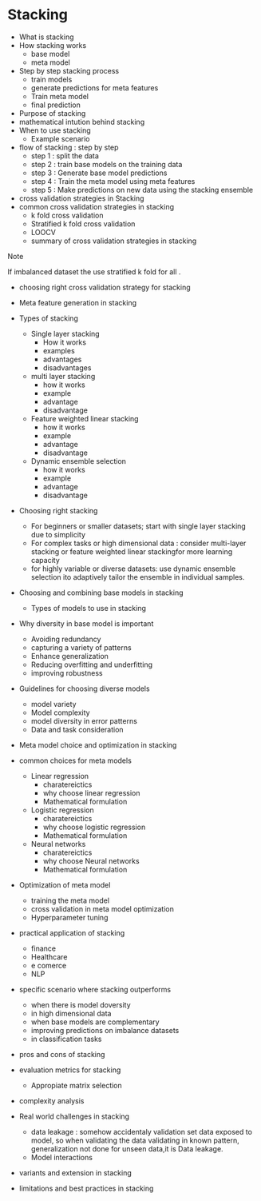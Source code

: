 # Stacking

- What is stacking
- How stacking works
  - base model
  - meta model
- Step by step stacking process
  - train models
  - generate predictions for meta features
  - Train meta model
  - final prediction
- Purpose of stacking
- mathematical intution behind stacking
- When to use stacking
  - Example scenario
- flow of stacking : step by step
  - step 1 : split the data
  - step 2 : train base models on the training data
  - step 3 : Generate base model predictions
  - step 4 : Train the meta model using meta features
  - step 5 : Make predictions on new data using the stacking ensemble
- cross validation strategies in Stacking
- common cross validation strategies in stacking
  - k fold cross validation
  - Stratified k fold cross validation
  - LOOCV
  - summary of cross validation strategies in stacking
    
> [!NOTE]
> If imbalanced dataset the use stratified k fold for all .

- choosing right cross validation strategy for stacking
- Meta feature generation in stacking
- Types of stacking
  - Single layer stacking
    - How it works
    - examples
    - advantages
    - disadvantages
  - multi layer stacking
    - how it works
    - example
    - advantage
    - disadvantage
  - Feature weighted linear stacking
    - how it works
    - example
    - advantage
    - disadvantage
  - Dynamic ensemble selection
    - how it works
    - example
    - advantage
    - disadvantage

- Choosing right  stacking
  - For beginners or smaller datasets; start with single layer stacking due to simplicity
  - For complex tasks or high dimensional data : consider multi-layer stacking or feature weighted linear stackingfor more learning capacity
  - for highly variable or diverse datasets: use dynamic ensemble selection ito adaptively tailor the ensemble in individual samples.
- Choosing and combining base models in stacking
  - Types of models to use in stacking

- Why diversity in base model is important
  - Avoiding redundancy
  - capturing a variety of patterns
  - Enhance generalization
  - Reducing overfitting and underfitting
  - improving robustness
- Guidelines for choosing diverse models
  - model variety
  - Model complexity
  - model diversity in error patterns
  - Data and task consideration
- Meta model choice and optimization in stacking
- common choices for meta models
  - Linear regression
    - charatereictics
    - why choose linear regression
    - Mathematical formulation
  - Logistic regression
    - charatereictics
    - why choose logistic regression
    - Mathematical formulation
  - Neural networks
    - charatereictics
    - why choose Neural networks
    - Mathematical formulation
- Optimization of meta model
  - training the meta model
  - cross validation in meta model optimization
  - Hyperparameter tuning
    
- practical application of stacking
  - finance
  - Healthcare
  - e comerce
  - NLP
- specific scenario where stacking outperforms
  - when there is model doversity
  - in high dimensional data
  - when base models are complementary
  - improving predictions on imbalance datasets
  - in classification tasks
- pros and cons of stacking
- evaluation metrics for stacking
  - Appropiate matrix selection
- complexity analysis
- Real world challenges in stacking
  - data leakage : somehow accidentaly validation set data exposed to model, so when validating the data validating in known pattern, generalization not done for unseen data,it is Data leakage.
  - Model interactions
- variants and extension in stacking
- limitations and best practices in stacking
